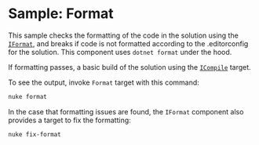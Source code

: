 # Sample: Format

This sample checks the formatting of the code in the solution using the
[`IFormat`](../../src/Components/IFormat.cs), and breaks if code is not
formatted according to the .editorconfig for the solution. This component uses
`dotnet format` under the hood.

If formatting passes, a basic build of the solution using the
[`ICompile`](../../Components/ICompile.cs) target.

To see the output, invoke `Format` target with this command:

```powershell
nuke format
```

In the case that formatting issues are found, the `IFormat` component also
provides a target to fix the formatting:

```powershell
nuke fix-format
```
